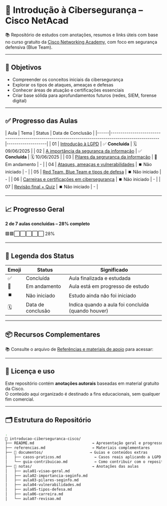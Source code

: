 # 🔐 Introdução à Cibersegurança – Cisco NetAcad

📚 Repositório de estudos com anotações, resumos e links úteis com base no curso gratuito da [Cisco Networking Academy](https://skillsforall.com/course/introduction-to-cybersecurity), com foco em segurança defensiva (Blue Team).

---

## 🎯 Objetivos

- Compreender os conceitos iniciais da cibersegurança
- Explorar os tipos de ataques, ameaças e defesas
- Conhecer áreas de atuação e certificações essenciais
- Criar base sólida para aprofundamentos futuros (redes, SIEM, forense digital)

---

## ✅ Progresso das Aulas

| Aula | Tema                                                                              | Status           | Data de Conclusão |
|------|------------------------------------------------------------------------------------------------------|--------------------|
| 01   | [Introdução à LGPD](./notas/aula01-visao-geral.md)                                | ✅ **Concluída** | 🗓️ 09/06/2025 |
| 02   | [A importância da segurança da informação](./notas/aula02-importancia-seginfo.md) | ✅ **Concluída** | 🗓️ 10/06/2025 |
| 03   | [Pilares da segrurança da informação](./notas/aula03-pilares-seginfo.md)          | 🔄 Em andamento | - |
| 04   | [Ataques, ameaças e vulnerabilidades](./notas/aula04-vulnerabilidades.md)         | ⏹️ Não iniciado   | - |
| 05   | [Red Team, Blue Team e tipos de defesa](./notas/aula05-tipos-defesa.md)           | ⏹️ Não iniciado   | - |
| 06   | [Carreiras e certificações em cibersegurança](./notas/aula06-carreira.md)         | ⏹️ Não iniciado   | - |
| 07   | [Revisão final + Quiz](./notas/aula07-revisao.md)                                 | ⏹️ Não iniciado   | - |

---

## 📈 Progresso Geral

**2 de 7 aulas concluídas – 28% completo**

🟩🟩⬜⬜⬜⬜⬜ 28%

---

## 📘 Legenda dos Status

| Emoji | Status          | Significado                                           |
|-------|------------------|-------------------------------------------------------|
| ✅    | Concluída         | Aula finalizada e estudada                           |
| 🔄    | Em andamento      | Aula está em progresso de estudo                     |
| ⏹️    | Não iniciado      | Estudo ainda não foi iniciado                        |
| 🗓️    | Data de conclusão | Indica quando a aula foi concluída (quando houver)  |

---

## 📦 Recursos Complementares

📚 Consulte o arquivo de [Referências e materiais de apoio](./referencias.md) para acessar:

---

## 🧠 Licença e uso

Este repositório contém **anotações autorais** baseadas em material gratuito da Cisco.  
O conteúdo aqui organizado é destinado a fins educacionais, sem qualquer fim comercial.

---

## 🗂️ Estrutura do Repositório

```bash
.
📁 introducao-ciberseguranca-cisco/
├── README.md                          → Apresentação geral e progresso
├── referencias.md                     → Materiais complementares
├── 📁 documentos/                     → Guias e conteúdos extras
│   ├── casos-praticos.md               → Casos reais aplicando a LGPD
│   └── guia-contribuicao.md            → Como contribuir com o repositório
├── 📁 notas/                           → Anotações das aulas
│   ├── aula01-visao-geral.md
│   ├── aula02-importancia-seginfo.md
│   ├── aula03-pilares-seginfo.md
│   ├── aula04-vulnerabilidades.md
│   ├── aula05-tipos-defesa.md
│   ├── aula06-carreira.md
│   └── aula07-revisao.md

